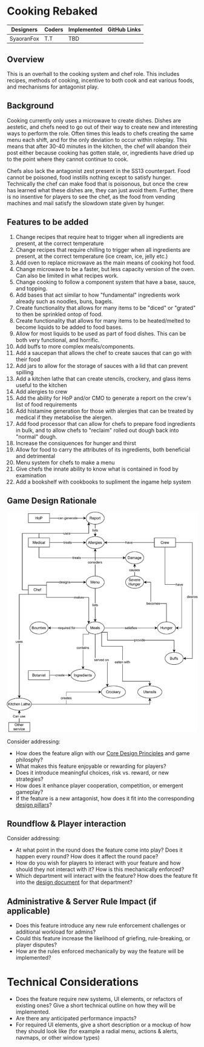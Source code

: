 # Cooking Rebaked


| Designers | Coders | Implemented | GitHub Links |
|---|---|---|---| 
| SyaoranFox | T.T | TBD |

## Overview

This is an overhall to the cooking system and chef role. This includes recipes, methods of cooking, incentive to both cook and eat various foods, and mechanisms for antagonist play.

## Background

Cooking currently only uses a microwave to create dishes. Dishes are aestetic, and chefs need to go out of their way to create new and interesting ways to perform the role. Often times this leads to chefs creating the same menu each shift, and for the only deviation to occur within roleplay. This means that after 30-40 minutes in the kitchen, the chef will abandon their post either because cooking has gotten stale, or, ingredients have dried up to the point where they cannot continue to cook.

Chefs also lack the antagonist zest present in the SS13 counterpart. Food cannot be poisoned, food instills nothing except to satisfy hunger. Technically the chef can make food that is poisonous, but once the crew has learned what these dishes are, they can just avoid them. Further, there is no insentive for players to see the chef, as the food from vending machines and mail satisfy the slowdown state given by hunger.

## Features to be added

1. Change recipes that require heat to trigger when all ingredients are present, at the correct temperature
2. Change recipes that require chilling to trigger when all ingredients are present, at the correct temperature (ice cream, ice, jelly etc.)
3. Add oven to replace microwave as the main means of cooking hot food.
4. Change microwave to be a faster, but less capacity version of the oven. Can also be limited in what recipes work.
5. Change cooking to follow a component system that have a base, sauce, and topping.
6. Add bases that act similar to how "fundamental" ingredients work already such as noodles, buns, bagels.
7. Create functionality that allows for many items to be "diced" or "grated" to then be sprinkled ontop of food.
8. Create functionality that allows for many items to be heated/melted to become liquids to be added to food bases.
9. Allow for most liquids to be used as part of food dishes. This can be both very functional, and horrific. 
10. Add buffs to more complex meals/components.
11. Add a saucepan that allows the chef to create sauces that can go with their food
12. Add jars to allow for the storage of sauces with a lid that can prevent spilling
13. Add a kitchen lathe that can create utencils, crockery, and glass items useful to the kitchen
14. Add alergies to crew
15. Add the ability for HoP and/or CMO to generate a report on the crew's list of food requirements
16. Add histamine generation for those with alergies that can be treated by medical if they metabolise the alergen.
17. Add food processor that can allow for chefs to prepare food ingredients in bulk, and to allow chefs to "reclaim" rolled out dough back into "normal" dough.
18. Increase the consiquences for hunger and thirst
19. Allow for food to carry the attributes of its ingredients, both beneficial and detrimental
20. Menu system for chefs to make a menu
21. Give chefs the innate ability to know what is contained in food by examination
22. Add a bookshelf with cookbooks to supliment the ingame help system

## Game Design Rationale

![Cooking Ecosystem](Cooking_Rebaked.svg)

Consider addressing:
- How does the feature align with our [Core Design Principles](../space-station-14/core-design/design-principles.md) and game philosphy?
- What makes this feature enjoyable or rewarding for players?
- Does it introduce meaningful choices, risk vs. reward, or new strategies?
- How does it enhance player cooperation, competition, or emergent gameplay?
- If the feature is a new antagonist, how does it fit into the corresponding [design pillars](../space-station-14/round-flow/antagonists.md)?

## Roundflow & Player interaction

Consider addressing:
- At what point in the round does the feature come into play? Does it happen every round? How does it affect the round pace?
- How do you wish for players to interact with your feature and how should they not interact with it? How is this mechanically enforced?
- Which department will interact with the feature? How does the feature fit into the [design document](../space-station-14/departments.md) for that department?

## Administrative & Server Rule Impact (if applicable)

- Does this feature introduce any new rule enforcement challenges or additional workload for admins?
- Could this feature increase the likelihood of griefing, rule-breaking, or player disputes?
- How are the rules enforced mechanically by way the feature will be implemented?

# Technical Considerations

- Does the feature require new systems, UI elements, or refactors of existing ones? Give a short technical outline on how they will be implemented.
- Are there any anticipated performance impacts?
- For required UI elements, give a short description or a mockup of how they should look like (for example a radial menu, actions & alerts, navmaps, or other window types)
